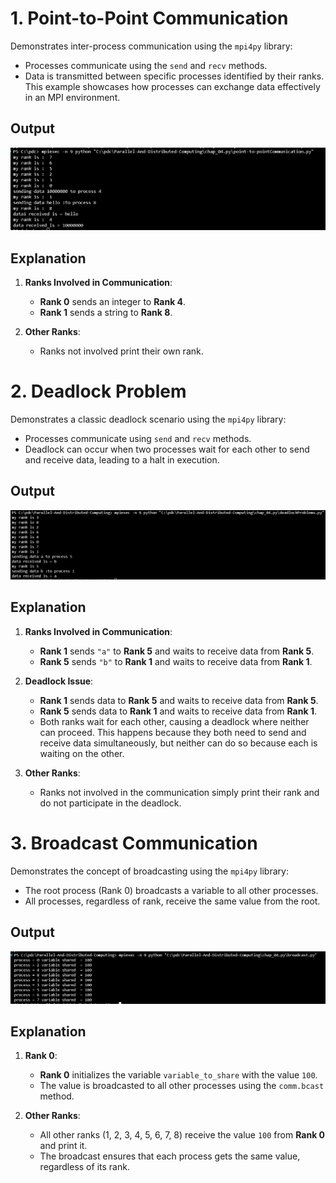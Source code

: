 



# 1. Point-to-Point Communication
Demonstrates inter-process communication using the `mpi4py` library:  
- Processes communicate using the `send` and `recv` methods.  
- Data is transmitted between specific processes identified by their ranks.  
This example showcases how processes can exchange data effectively in an MPI environment.

## Output
![Code Screenshot](outputs-ss/image1.png)

## Explanation
1. **Ranks Involved in Communication**:
   - **Rank 0** sends an integer to **Rank 4**.
   - **Rank 1** sends a string to **Rank 8**.

2. **Other Ranks**:
   - Ranks not involved print their own rank.


# 2. Deadlock Problem
Demonstrates a classic deadlock scenario using the `mpi4py` library:  
- Processes communicate using `send` and `recv` methods.  
- Deadlock can occur when two processes wait for each other to send and receive data, leading to a halt in execution.

## Output
![Code Screenshot](outputs-ss/image2.png)

## Explanation
1. **Ranks Involved in Communication**:
   - **Rank 1** sends `"a"` to **Rank 5** and waits to receive data from **Rank 5**.
   - **Rank 5** sends `"b"` to **Rank 1** and waits to receive data from **Rank 1**.

2. **Deadlock Issue**:
   - **Rank 1** sends data to **Rank 5** and waits to receive data from **Rank 5**.
   - **Rank 5** sends data to **Rank 1** and waits to receive data from **Rank 1**.
   - Both ranks wait for each other, causing a deadlock where neither can proceed. This happens because they both need to send and receive data simultaneously, but neither can do so because each is waiting on the other.

3. **Other Ranks**:
   - Ranks not involved in the communication simply print their rank and do not participate in the deadlock.


# 3. Broadcast Communication
Demonstrates the concept of broadcasting using the `mpi4py` library:  
- The root process (Rank 0) broadcasts a variable to all other processes.  
- All processes, regardless of rank, receive the same value from the root.

## Output
![Code Screenshot](outputs-ss/image3.png)

## Explanation
1. **Rank 0**:
   - **Rank 0** initializes the variable `variable_to_share` with the value `100`.
   - The value is broadcasted to all other processes using the `comm.bcast` method.

2. **Other Ranks**:
   - All other ranks (1, 2, 3, 4, 5, 6, 7, 8) receive the value `100` from **Rank 0** and print it.
   - The broadcast ensures that each process gets the same value, regardless of its rank.
